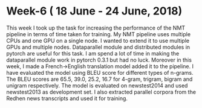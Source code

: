 # Week-6 ( 18 June - 24 June, 2018)

This week I took up the task for increasing the performance of the NMT pipeline in terms of time taken for training.
My NMT pipeline uses multiple CPUs and one GPU on a single node. I wanted to extend it to use multiple GPUs and multiple nodes.
Dataparallel module and distributed modules in pytorch are useful for this task. I am spend a lot of time in making the dataparallel 
module work in pytorch 0.3.1 but had no luck. Moreover in this week, I made a French->English translation model added it to the pipeline.
I have evaluated the model using BLEU score for different types of n-grams. The BLEU scores are 65.5, 39.0, 25.2, 16.7 for 4-gram, 
trigram, bigram and unigram respectively. The model is evaluated on newstest2014 and used newstest2013 as development set. I also extracted
parallel corpora from the Redhen news transcripts and used it for training.
